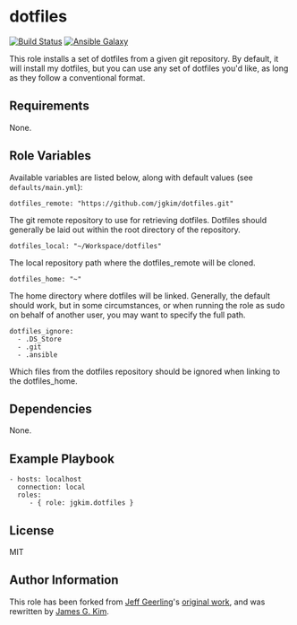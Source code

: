 dotfiles
========

[![Build Status](http://img.shields.io/travis/jgkim/ansible-role-dotfiles.svg?style=flat)](https://travis-ci.org/jgkim/ansible-role-dotfiles)
[![Ansible Galaxy](http://img.shields.io/ansible/role/5858.svg?style=flat)](https://galaxy.ansible.com/detail#/role/5858)

This role installs a set of dotfiles from a given git repository. By default, it will install my dotfiles, but you can use any set of dotfiles you'd like, as long as they follow a conventional format.


Requirements
------------

None.


Role Variables
--------------

Available variables are listed below, along with default values (see `defaults/main.yml`):

```
dotfiles_remote: "https://github.com/jgkim/dotfiles.git"
```

The git remote repository to use for retrieving dotfiles. Dotfiles should generally be laid out within the root directory of the repository.

```
dotfiles_local: "~/Workspace/dotfiles"
```

The local repository path where the dotfiles_remote will be cloned.

```
dotfiles_home: "~"
```

The home directory where dotfiles will be linked. Generally, the default should work, but in some circumstances, or when running the role as sudo on behalf of another user, you may want to specify the full path.

```
dotfiles_ignore:
  - .DS_Store
  - .git
  - .ansible
```

Which files from the dotfiles repository should be ignored when linking to the dotfiles_home.


Dependencies
------------

None.


Example Playbook
----------------

```
- hosts: localhost
  connection: local
  roles:
     - { role: jgkim.dotfiles }
```


License
-------

MIT


Author Information
------------------

This role has been forked from [Jeff Geerling](http://jeffgeerling.com/)'s [original work](https://github.com/geerlingguy/ansible-role-dotfiles), and was rewritten by [James G. Kim](http://jayg.org/).
